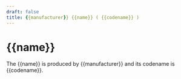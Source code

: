 ```yaml
---
draft: false
title: {{manufacturer}} {{name}} ( {{codename}} )
---
```


# {{name}}

The  {{name}} is produced by {{manufacturer}} and its codename is {{codename}}.


